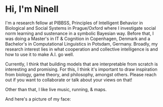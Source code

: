 # Hi, I'm Ninell

I'm a research fellow at PIBBSS, Principles of Intelligent Behavior in Biological and Social Systems in Prague/Oxford where I investigate social norm learning and sustenance in a symbolic Bayesian way. Before that, I was doing a Master's in IT & Cognition in Copenhagen, Denmark and a Bachelor's in Computational Linguistics in Potsdam, Germany. Broadly, my research interest lies in what cooperation and collective intelligence is and how to use it to make A.I. go well.

Currently, I think that building models that are interpretable from scratch is interesting and promising. For this, I think it's important to draw inspiration from biology, game theory, and philosophy, amongst others. Please reach out if you want to collaborate or talk about your views on that!

Other than that, I like live music, running, & maps.

And here's a picture of my face:
